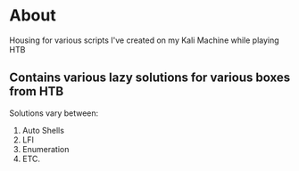 # About
Housing for various scripts I've created on my Kali Machine while playing HTB

<h2>Contains various lazy solutions for various boxes from HTB</h2>
Solutions vary between:
<ol>
<li>Auto Shells</li>
<li>LFI</li>
<li>Enumeration</li>
<li>ETC.</li>
</ol>
